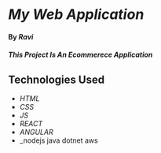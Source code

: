# _My Web Application_

#### By _**Ravi**_

#### _This Project Is An Ecommerece Application_

## Technologies Used

* _HTML_
* _CSS_
* _JS_
* _REACT_
* _ANGULAR_
* _nodejs
java
dotnet
aws
